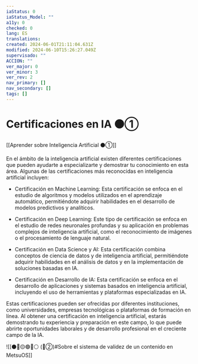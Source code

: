 ```yaml
---
iaStatus: 0
iaStatus_Model: ""
a11y: 0
checked: 0
lang: ES
translations: 
created: 2024-06-01T21:11:04.631Z
modified: 2024-06-10T15:26:27.049Z
supervisado: ""
ACCION: ""
ver_major: 0
ver_minor: 3
ver_rev: 2
nav_primary: []
nav_secondary: []
tags: []
---
```

# Certificaciones en IA ⚫①

[[Aprender sobre Inteligencia Artificial ⚫①]]

En el ámbito de la inteligencia artificial existen diferentes certificaciones que pueden ayudarte a especializarte y demostrar tu conocimiento en esta área. Algunas de las certificaciones más reconocidas en inteligencia artificial incluyen:

- Certificación en Machine Learning: Esta certificación se enfoca en el estudio de algoritmos y modelos utilizados en el aprendizaje automático, permitiéndote adquirir habilidades en el desarrollo de modelos predictivos y analíticos.

- Certificación en Deep Learning: Este tipo de certificación se enfoca en el estudio de redes neuronales profundas y su aplicación en problemas complejos de inteligencia artificial, como el reconocimiento de imágenes o el procesamiento de lenguaje natural.

- Certificación en Data Science y AI: Esta certificación combina conceptos de ciencia de datos y de inteligencia artificial, permitiéndote adquirir habilidades en el análisis de datos y en la implementación de soluciones basadas en IA.

- Certificación en Desarrollo de IA: Esta certificación se enfoca en el desarrollo de aplicaciones y sistemas basados en inteligencia artificial, incluyendo el uso de herramientas y plataformas especializadas en IA.

Estas certificaciones pueden ser ofrecidas por diferentes instituciones, como universidades, empresas tecnológicas o plataformas de formación en línea. Al obtener una certificación en inteligencia artificial, estarás demostrando tu experiencia y preparación en este campo, lo que puede abrirte oportunidades laborales y de desarrollo profesional en el creciente campo de la IA.

![[⚫🔴🟡🟢🔵⚪ (🔴②)#Sobre el sistema de validez de un contenido en MetsuOS]]
